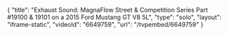 {
    "title": "Exhaust Sound: MagnaFlow Street & Competition Series Part #19100 & 19101 on a 2015 Ford Mustang GT V8 5L",
    "type": "solo",
    "layout": "iframe-static",
    "videoId": "6649759",
    "url": "\/tvpembed\/6649759"
}